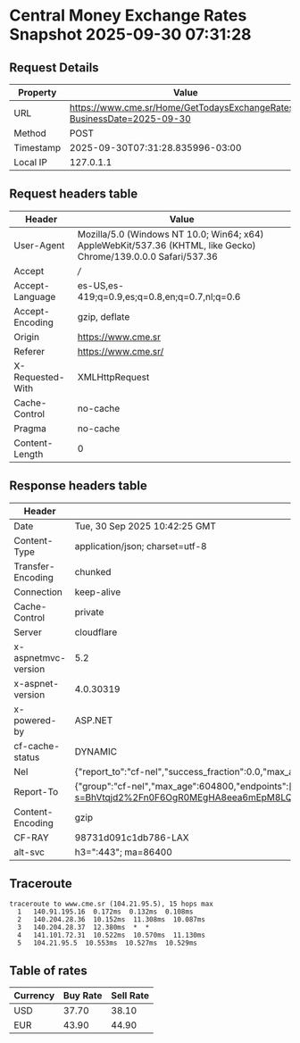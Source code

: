 # Central Money Exchange Rates Snapshot 2025-09-30 07:31:28
## Request Details

| Property | Value |
|----------|-------|
| URL | https://www.cme.sr/Home/GetTodaysExchangeRates/?BusinessDate=2025-09-30 |
| Method | POST |
| Timestamp | 2025-09-30T07:31:28.835996-03:00 |
| Local IP | 127.0.1.1 |
    
## Request headers table

| Header | Value |
|--------|-------|
| User-Agent | Mozilla/5.0 (Windows NT 10.0; Win64; x64) AppleWebKit/537.36 (KHTML, like Gecko) Chrome/139.0.0.0 Safari/537.36 |
| Accept | */* |
| Accept-Language | es-US,es-419;q=0.9,es;q=0.8,en;q=0.7,nl;q=0.6 |
| Accept-Encoding | gzip, deflate |
| Origin | https://www.cme.sr |
| Referer | https://www.cme.sr/ |
| X-Requested-With | XMLHttpRequest |
| Cache-Control | no-cache |
| Pragma | no-cache |
| Content-Length | 0 |

    
## Response headers table
| Header | Value |
|--------|-------|
| Date | Tue, 30 Sep 2025 10:42:25 GMT |
| Content-Type | application/json; charset=utf-8 |
| Transfer-Encoding | chunked |
| Connection | keep-alive |
| Cache-Control | private |
| Server | cloudflare |
| x-aspnetmvc-version | 5.2 |
| x-aspnet-version | 4.0.30319 |
| x-powered-by | ASP.NET |
| cf-cache-status | DYNAMIC |
| Nel | {"report_to":"cf-nel","success_fraction":0.0,"max_age":604800} |
| Report-To | {"group":"cf-nel","max_age":604800,"endpoints":[{"url":"https://a.nel.cloudflare.com/report/v4?s=BhVtqjd2%2Fn0F6OgR0MEgHA8eea6mEpM8LQ8f%2B8qHWu67wa8j557RDqVoHKHjAZdIzYWCBTnGA1GtX%2FDpJ%2BeXGgJU7VOD9lRIBL0%3D"}]} |
| Content-Encoding | gzip |
| CF-RAY | 98731d091c1db786-LAX |
| alt-svc | h3=":443"; ma=86400 |

## Traceroute 

```
traceroute to www.cme.sr (104.21.95.5), 15 hops max
  1   140.91.195.16  0.172ms  0.132ms  0.108ms 
  2   140.204.28.36  10.152ms  11.308ms  10.087ms 
  3   140.204.28.37  12.380ms  *  * 
  4   141.101.72.31  10.522ms  10.570ms  11.130ms 
  5   104.21.95.5  10.553ms  10.527ms  10.529ms 

```


## Table of rates

| Currency | Buy Rate | Sell Rate |
|----------|----------|-----------|
| USD | 37.70 | 38.10 |
| EUR | 43.90 | 44.90 |
